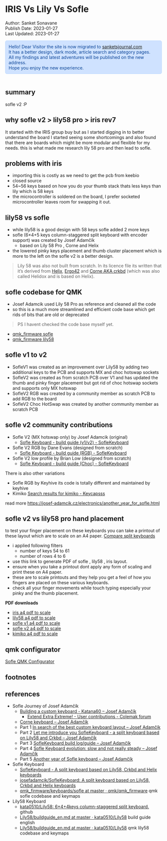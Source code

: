 # IRIS Vs Lily Vs Sofle 
Author: Sanket Sonavane   
Publish Date: 2023-01-27  
Last Updated: 2023-01-27  

<div style="color: #084298; background-color: #cfe2ff; padding: 10px; border: 1px solid #b6d4fe; border-radius: 5px;">  
Hello! Dear Visitor the site is now migrated to <a href="https://www.sanketsjournal.com">sanketsjournal.com</a>  <br>
It has a better design, dark mode, article search and category pages.  <br>
All my findings and latest adventures will be published on the new address. <br>  
Hope you enjoy the new experience.  
</div> <br>

## summary
sofle v2 :P

## why sofle v2 > lily58 pro > iris rev7
It started with the IRIS group buy  but as I started digging in to better understand the board I started seeing some shortcomings and also found that there are boards which might be more modular and flexible for my needs. this is what made me research lily 58 pro and then lead to sofle.

## problems with iris 
- importing this is costly as we need to get the pcb from keebio
- closed source 
- 54~56 keys based on how you do your thumb stack thats less keys than lily which is 58 keys
- the microcontroller is soldered on the board, I prefer socketed microcontroller leaves room for swapping it out. 

## lily58 vs sofle
- while lily58 is a good design with 58 keys sofle added 2 more keys 
- sofle (6×4+5 keys column-staggered split keyboard with encoder support) was created by Josef Adamčík 
	- based on Lily 58 Pro , Corne and Helix
- the lowered pinky keys placement and thumb cluster placement which is more to the left on the sofle v2 is a better design.

> Lily 58 was also not built from scratch. In its licence file its written that it’s derived from [Helix](https://github.com/MakotoKurauchi/helix "Helix keyboard"), [Ergo42](https://github.com/Biacco42/Ergo42 "Ergo42 keyboard") and [Corne AKA crkbd](https://github.com/foostan/crkbd "Corne Keyboard AKA crkbd") (which was also called Helidox and is based on Helix).

## sofle codebase for QMK
- Josef Adamcik used Lily 58 Pro as reference and cleaned all the code
- so this is a much more streamlined and efficient code base which get rids of bits that are old or deprecated

> PS I havent checked the code base myself yet.

- [qmk_firmware sofle](https://github.com/qmk/qmk_firmware/tree/master/keyboards/sofle)  
- [qmk_firmware lily58](https://github.com/qmk/qmk_firmware/tree/master/keyboards/lily58)

## sofle v1 to v2
- SofleV1 was created as an improvement over Lily58 by adding two additional keys to the PCB and supports MX and choc hotswap sockets
- SofleV2 was created as from scratch PCB over V1 and has updated the thumb and pinky finger placement but got rid of choc hotswap sockets and supports only MX hotswap
- SofleV2 RGB was created by a community member as scratch PCB to add RGB to the board
- SofleV2 Choc HotSwap was created by another community member as scratch PCB 

## sofle v2 community contributions
- Sofle V2 (MX hotswap only) by Josef Adamcik (original)
    - [Sofle Keyboard - build guide (v1/v2) - SofleKeyboard](https://josefadamcik.github.io/SofleKeyboard/build_guide.html)
- Sofle V2 RGB by Dane Evans (designed from scratch) 
    - [Sofle Keyboard - build guide (RGB) - SofleKeyboard](https://josefadamcik.github.io/SofleKeyboard/build_guide_rgb.html)
- Sofle V2 low profile by Brian Low (designed from scratch)
    - [Sofle Keyboard - build guide (Choc) - SofleKeyboard](https://josefadamcik.github.io/SofleKeyboard/build_guide_choc.html) 

There is also other variations 
- Sofle RGB by Keyhive its code is totally different and maintained by keyhive
- Kimiko [Search results for kimiko - Keycapsss](https://keycapsss.com/search?sSearch=kimiko) 

read more https://josef-adamcik.cz/electronics/another_year_for_sofle.html


## sofle v2 vs lily58 pro hand placement
to test your finger placement on these keyboards you can take a printout of these layout which are to scale on an A4 paper.
[Compare split keyboards](https://jhelvy.github.io/splitKbCompare/) 
- i applied following filters 
	- number of keys 54 to 61
	- number of rows 4 to 6
- use this link to generate PDF of sofle , lily58 , iris layout.
- ensure when you take a printout dont apply any form of scaling and print these on A4 paper.
- these are to scale printouts and they help you get a feel of how you fingers are placed on these various keyboards.
- check all your finger movements while touch typing especially your pinky and the thumb placement.

**PDF downloads**
- [iris a4 pdf to scale](/assets/pdf/compare_iris_A4.pdf)  
- [lily58 a4 pdf to scale](/assets/pdf/compare_lily58_A4.pdf)  
- [sofle v1 a4 pdf to scale](/assets/pdf/compare_sofle_v1_A4.pdf)  
- [sofle v2 a4 pdf to scale](/assets/pdf/compare_sofle_v2_A4.pdf)  
- [kimiko a4 pdf to scale](/assets/pdf/compare_kimiko_A4.pdf)  

## qmk configurator
[Sofle QMK Configurator](https://config.qmk.fm/#/sofle/rev1/LAYOUT)

## footnotes

## references
- Sofle Journey of Josef Adamčík
	- [Building a custom keyboard - Katana60 – Josef Adamčík](https://josef-adamcik.cz/electronics/buiding-a-custom-keyboard-katana60.html) 
		- [Extend Extra Extreme! - User contributions - Colemak forum](https://forum.colemak.com/topic/2014-extend-extra-extreme/)
	- [Corne keyboard – Josef Adamčík](https://josef-adamcik.cz/electronics/corne-keyboard-build-log.html) 
	- Part 1 [In search of the best custom keyboard layout – Josef Adamčík](https://josef-adamcik.cz/electronics/in-search-of-the-best-custom-keyboard-layout.html)
	- Part 2 [Let me introduce you SofleKeyboard - a split keyboard based on Lily58 and Crkbd – Josef Adamčík](https://josef-adamcik.cz/electronics/let-me-introduce-you-sofle-keyboard-split-keyboard-based-on-lily58.html)
	- Part 3 [SofleKeyboard build log/guide – Josef Adamčík](https://josef-adamcik.cz/electronics/soflekeyboard-build-log-and-build-guide.html)
	- Part 4 [Sofle Keyboard evolution: slow and not really steady – Josef Adamčík](https://josef-adamcik.cz/electronics/soflekeyboard-evolving.html)
	- Part 5 [Another year of Sofle keyboard – Josef Adamčík](https://josef-adamcik.cz/electronics/another_year_for_sofle.html)
- Sofle Keyboard
	- [SofleKeyboard - A split keyboard based on Lily58, Crkbd and Helix keyboards](https://josefadamcik.github.io/SofleKeyboard/) 
	- [josefadamcik/SofleKeyboard: A split keyboard based on Lily58, Crkbd and Helix keyboards](https://github.com/josefadamcik/SofleKeyboard)
	- [qmk\_firmware/keyboards/sofle at master · qmk/qmk\_firmware](https://github.com/qmk/qmk_firmware/tree/master/keyboards/sofle) qmk sofle codebase and keymaps
- Lily58 Keyboard
	- [kata0510/Lily58: 6×4+4keys column-staggered split keyboard.](https://github.com/kata0510/Lily58) github
	- [Lily58/buildguide\_en.md at master · kata0510/Lily58](https://github.com/kata0510/Lily58/blob/master/Pro/Doc/buildguide_en.md) build guide english
	- [Lily58/buildguide\_en.md at master · kata0510/Lily58](https://github.com/kata0510/Lily58/blob/master/Pro/Doc/buildguide_en.md) qmk lily58 codebase and keymaps